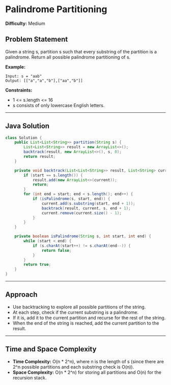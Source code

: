 # Palindrome Partitioning

**Difficulty:** Medium

## Problem Statement
Given a string s, partition s such that every substring of the partition is a palindrome. Return all possible palindrome partitioning of s.

**Example:**
```
Input: s = "aab"
Output: [["a","a","b"],["aa","b"]]
```

**Constraints:**
- 1 <= s.length <= 16
- s consists of only lowercase English letters.

---

## Java Solution
```java
class Solution {
	public List<List<String>> partition(String s) {
		List<List<String>> result = new ArrayList<>();
		backtrack(result, new ArrayList<>(), s, 0);
		return result;
	}

	private void backtrack(List<List<String>> result, List<String> current, String s, int start) {
		if (start == s.length()) {
			result.add(new ArrayList<>(current));
			return;
		}
		for (int end = start; end < s.length(); end++) {
			if (isPalindrome(s, start, end)) {
				current.add(s.substring(start, end + 1));
				backtrack(result, current, s, end + 1);
				current.remove(current.size() - 1);
			}
		}
	}

	private boolean isPalindrome(String s, int start, int end) {
		while (start < end) {
			if (s.charAt(start++) != s.charAt(end--)) {
				return false;
			}
		}
		return true;
	}
}
```

---

## Approach
- Use backtracking to explore all possible partitions of the string.
- At each step, check if the current substring is a palindrome.
- If it is, add it to the current partition and recurse for the rest of the string.
- When the end of the string is reached, add the current partition to the result.

---

## Time and Space Complexity
- **Time Complexity:** O(n * 2^n), where n is the length of s (since there are 2^n possible partitions and each substring check is O(n)).
- **Space Complexity:** O(n * 2^n) for storing all partitions and O(n) for the recursion stack.
